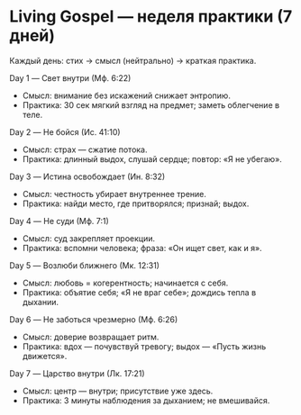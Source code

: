 # Living Gospel — неделя практики (7 дней)

Каждый день: стих → смысл (нейтрально) → краткая практика.

Day 1 — Свет внутри (Мф. 6:22)
- Смысл: внимание без искажений снижает энтропию.
- Практика: 30 сек мягкий взгляд на предмет; заметь облегчение в теле.

Day 2 — Не бойся (Ис. 41:10)
- Смысл: страх — сжатие потока.
- Практика: длинный выдох, слушай сердце; повтор: «Я не убегаю».

Day 3 — Истина освобождает (Ин. 8:32)
- Смысл: честность убирает внутреннее трение.
- Практика: найди место, где притворялся; признай; выдох.

Day 4 — Не суди (Мф. 7:1)
- Смысл: суд закрепляет проекции.
- Практика: вспомни человека; фраза: «Он ищет свет, как и я».

Day 5 — Возлюби ближнего (Мк. 12:31)
- Смысл: любовь = когерентность; начинается с себя.
- Практика: объятие себя; «Я не враг себе»; дождись тепла в дыхании.

Day 6 — Не заботься чрезмерно (Мф. 6:26)
- Смысл: доверие возвращает ритм.
- Практика: вдох — почувствуй тревогу; выдох — «Пусть жизнь движется».

Day 7 — Царство внутри (Лк. 17:21)
- Смысл: центр — внутри; присутствие уже здесь.
- Практика: 3 минуты наблюдения за дыханием; не вмешивайся.
